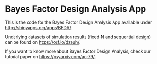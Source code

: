 # Bayes Factor Design Analysis App

This is the code for the Bayes Factor Design Analysis App available under http://shinyapps.org/apps/BFDA/.

Underlying datasets of simulation results (fixed-N and sequential design) can be found on https://osf.io/dzeuh/.

If you want to know more about Bayes Factor Design Analysis, check our tutorial paper on https://psyarxiv.com/aqr79/.

